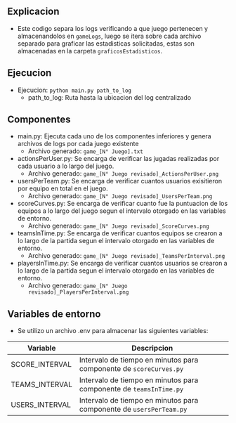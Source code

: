 ## Explicacion
* Este codigo separa los logs verificando a que juego pertenecen y almacenandolos en `gameLogs`, luego se itera sobre cada archivo separado para graficar las estadisticas solicitadas, estas son almacenadas en la carpeta `graficosEstadisticos`.

## Ejecucion
- Ejecucion: `python main.py path_to_log`
    * path_to_log: Ruta hasta la ubicacion del log centralizado

## Componentes
* main.py: Ejecuta cada uno de los componentes inferiores y genera archivos de logs por cada juego existente
    * Archivo generado: ``game_[N° Juego].txt``
* actionsPerUser.py: Se encarga de verificar las jugadas realizadas por cada usuario a lo largo del juego.
    * Archivo generado: `game_[N° Juego revisado]_ActionsPerUser.png`
* usersPerTeam.py: Se encarga de verificar cuantos usuarios exisitieron por equipo en total en el juego.
    * Archivo generado: `game_[N° Juego revisado]_UsersPerTeam.png`
* scoreCurves.py: Se encarga de verificar cuanto fue la puntuacion de los equipos a lo largo del juego segun el intervalo otorgado en las variables de entorno.
    * Archivo generado: `game_[N° Juego revisado]_ScoreCurves.png`
* teamsInTime.py: Se encarga de verificar cuantos equipos se crearon a lo largo de la partida segun el intervalo otorgado en las variables de entorno.
    * Archivo generado: `game_[N° Juego revisado]_TeamsPerInterval.png`
* playersInTime.py: Se encarga de verificar cuantos usuarios se crearon a lo largo de la partida segun el intervalo otorgado en las variables de entorno.
    * Archivo generado: `game_[N° Juego revisado]_PlayersPerInterval.png`

## Variables de entorno
* Se utilizo un archivo .env para almacenar las siguientes variables:

| Variable | Descripcion |
| -------- | ----------- |
| SCORE_INTERVAL | Intervalo de tiempo en minutos para componente de ``scoreCurves.py``  |
| TEAMS_INTERVAL | Intervalo de tiempo en minutos para componente de ``teamsInTime.py``  |
| USERS_INTERVAL | Intervalo de tiempo en minutos para componente de ``usersPerTeam.py`` |


